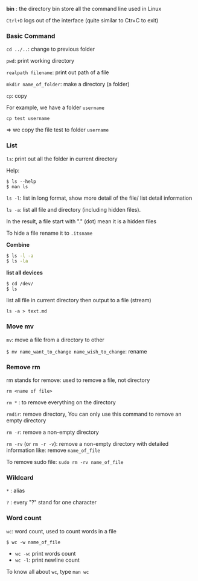 **bin** : the directory bin store all the command line used in Linux

``Ctrl+D`` logs out of the interface (quite similar to Ctr+C to exit)

### Basic Command

``cd ../..``: change to previous folder

``pwd``: print working directory

``realpath filename``: print out path of a file

``mkdir name_of_folder``: make a directory (a folder)

``cp``: copy

For example, we have a folder ``username``

``cp test username``

=> we copy the file test to folder ``username``

### List

``ls``: print out all the folder in current directory

Help: 

```shell
$ ls --help
$ man ls
```

``ls -l``: list in long format, show more detail of the file/ list detail information

``ls -a``: list all file and directory (including hidden files).

In the result, a file start with "." (dot) mean it is a hidden files

To hide a file rename it to ``.itsname``

**Combine**

```bash
$ ls -l -a
$ ls -la
```

**list all devices**

```shell
$ cd /dev/
$ ls
```

list all file in current directory then output to a file (stream)

```shell
ls -a > text.md
```

### Move mv

``mv``: move a file from a directory to other

``$ mv name_want_to_change name_wish_to_change``: rename

### Remove rm

rm stands for remove: used to remove a file, not directory

``rm <name of file>``

``rm *`` : to remove everything on the directory

``rmdir``: remove directory, You can only use this command to remove an empty directory

``rm -r``: remove a non-empty directory

``rm -rv`` (or ``rm -r -v``): remove a non-empty directory with detailed information like: remove ``name_of_file``

To remove sudo file: ``sudo rm -rv name_of_file``

### Wildcard

``*`` : alias

``?`` : every "?" stand for one character

### Word count

``wc``: word count, used to count words in a file

```shell
$ wc -w name_of_file
```

* ``wc -w``: print words count
* ``wc -l``: print newline count

To know all about ``wc``, type ``man wc``
